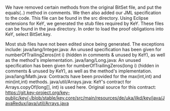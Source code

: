 We have removed certain methods from the original BitSet file, and put the equals(..) method in comments. We then also added our JML specification to the code. This file can be found in the src directory. 
Using Eclipse extensions for KeY, we generated the stub files required by KeY. These files can be found in the java directory.
In order to load the proof obligations into KeY, select BitSet.key.

Most stub files have not been edited since being generated. The exceptions include:
java/lang/Integer.java: An unused specification has been given for numberOfTrailingZeros(int i) (hidden in comments & unused by KeY), as well as the method's implementation.
java/lang/Long.java: An unused specification has been given for numberOfTrailingZeros(long i) (hidden in comments & unused by KeY), as well as the method's implementation.
java/lang/Math.java: Contracts have been provided for the max(int,int) and min(int,int) methods.
java/util/Arrays.java: KeY's contract for Arrays.copyOf(long[], int) is used here. Original source for this contract: https://git.key-project.org/key-public/key/-/blob/stable/key.core/src/main/resources/de/uka/ilkd/key/java/JavaRedux/java/util/Arrays.java